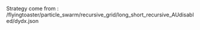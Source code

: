 Strategy come from : /flyingtoaster/particle_swarm/recursive_grid/long_short_recursive_AUdisabled/dydx.json